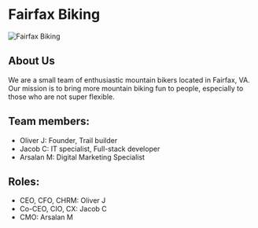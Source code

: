 # Fairfax Biking

![Fairfax Biking](https://github.com/user-attachments/assets/5719a171-fade-48c6-9e6a-70138d658740)

## About Us
We are a small team of enthusiastic mountain bikers located in Fairfax, VA. Our mission is to bring more mountain biking fun to people, especially to those who are not super flexible.

## Team members:
- Oliver J: Founder, Trail builder
- Jacob C: IT specialist, Full-stack developer
- Arsalan M: Digital Marketing Specialist

## Roles:
- CEO, CFO, CHRM: Oliver J
- Co-CEO, CIO, CX: Jacob C
- CMO: Arsalan M
